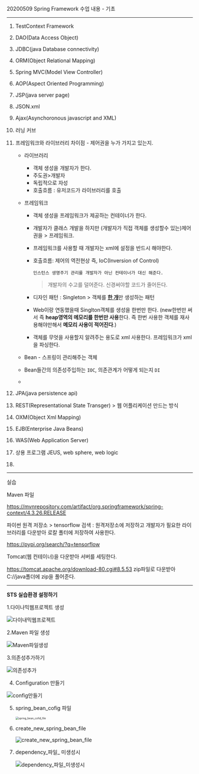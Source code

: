 20200509 Spring Framework 수업 내용 - 기초

---

1. TestContext Framework

2. DAO(Data Access Object)

3. JDBC(java Database connectivity)

4. ORM(Object Relational Mapping)

5. Spring MVC(Model View Controller)

6. AOP(Aspect Oriented Programming)

7. JSP(java server page)

8. JSON.xml

9. Ajax(Asynchoronous javascript and XML)

10. 러닝 커브

11. 프레임워크와 라이브러리 차이점 - 제어권을 누가 가지고 있는지.

    + 라이브러리 

      + 객체 생성을 개발자가 한다. 
      + 주도권>개발자
      + 독립적으로 자성
      + 호출흐름 : 유저코드가 라이브러리를 호출

    + 프레임워크 

      + 객체 생성을 프레임워크가 제공하는 컨테이너가 한다. 

      + 개발자가 클래스 개발을 하지만 (개발자가 직접 객체를 생성할수 있는)제어권을 > 프레임워크.

      + 프레임워크를 사용할 때 개발자는 xml에 설정을 반드시 해야한다.

      + 호출흐름: 제어의 역전현상 즉, IoC(Inversion of Control)

        `인스턴스 생명주기 관리를 개발자가 아닌 컨테이너가 대신 해준다.`

        > 개발자의 수고를 덜어준다. 신경써야할 코드가 줄어든다.

      + 디자인 패턴 : Singleton > 객체를 <u>**한 개**</u>만 생성하는 패턴

      + Web이랑 연동했을때 Singlton객체를 생성을 한번만 한다. (new한번만 써서 즉 **heap영역의 메모리를 한번만 사용**한다. 즉 한번 사용한 객체를 재사용해야만해서 **메모리 사용이 적어진다**.)

      + 객체를 무엇을 사용할지 알려주는 용도로 xml 사용한다. 프레임워크가 xml을 파싱한다. 

    + Bean - 스프링이 관리해주는 객체

    + Bean들간의 의존성주입하는 `IOC`, 의존관계가 어떻게 되는지 `DI`

    + 

12. JPA(java persistence api)

13. REST(Representational State Transger)  > 웹 어플리케이션 만드는 방식

14. OXM(Object Xml Mapping)

15. EJB(Enterprise Java Beans)

16. WAS(Web Application Server)

17. 상용 프로그램 JEUS, web sphere, web logic

18. 



---

실습

Maven 파일

https://mvnrepository.com/artifact/org.springframework/spring-context/4.3.26.RELEASE



파이썬 원격 저장소 > tensorflow 검색 : 원격저장소에 저장하고 개발자가 필요한 라이브러리를 다운받아 로칼 폴터에 저장하여 사용한다.

https://pypi.org/search/?q=tensorflow



Tomcat(웹 컨테이너)을 다운받아 서버를 세팅한다.

https://tomcat.apache.org/download-80.cgi#8.5.53 zip파일로 다운받아 C://java폴더에 zip을 풀어준다.



---

**STS 실습환경 설정하기**

1.다이나믹웹프로젝트 생성

![다이내믹웹프로젝트](https://user-images.githubusercontent.com/34231229/79406281-99982980-7fd1-11ea-8166-d8da0c1904d9.jpg)

2.Maven 파일 생성

![Maven파일생성](https://user-images.githubusercontent.com/34231229/79406332-c5b3aa80-7fd1-11ea-9248-453faa7d505e.jpg)

3.의존성추가하기

![의존성추가](https://user-images.githubusercontent.com/34231229/79406438-07dcec00-7fd2-11ea-88e1-1626e58f1bd2.jpg)

4. Configuration 만들기

![config만들기](https://user-images.githubusercontent.com/34231229/79406467-25aa5100-7fd2-11ea-82f7-f71f89bf93a9.jpg)

5. spring_bean_cofig 파일

   <img src="https://user-images.githubusercontent.com/34231229/79406504-45417980-7fd2-11ea-8e4f-a1859db8050b.jpg" alt="spring_bean_cofid_file" style="zoom: 50%;" />

6. create_new_spring_bean_file

   ![create_new_spring_bean_file](https://user-images.githubusercontent.com/34231229/79406604-7a4dcc00-7fd2-11ea-94f8-9f09f91aa261.jpg)

7. dependency_파일_ 미생성시

   ![dependency_파일_미생성시](https://user-images.githubusercontent.com/34231229/79406625-8a65ab80-7fd2-11ea-872a-761da0d82fcc.jpg)

